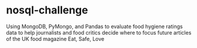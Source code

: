 # nosql-challenge
Using MongoDB, PyMongo, and Pandas to evaluate food hygiene ratings data to help journalists and food critics decide where to focus future articles of the UK food magazine Eat, Safe, Love
